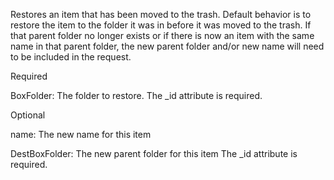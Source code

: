 Restores an item that has been moved to the trash. Default behavior is to restore the item to the folder it was in before it was moved to the trash. If that parent folder no longer exists or if there is now an item with the same name in that parent folder, the new parent folder and/or new name will need to be included in the request.

Required

BoxFolder: The folder to restore.
The _id attribute is required.

Optional

name: The new name for this item

DestBoxFolder: The new parent folder for this item
The _id attribute is required.
